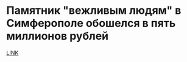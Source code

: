 # Памятник "вежливым людям" в Симферополе обошелся в пять миллионов рублей



[LINK](https://varlamov.ru/1760265.html)